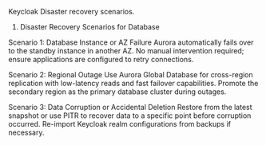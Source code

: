 

Keycloak Disaster recovery scenarios.


1. Disaster Recovery Scenarios for Database

Scenario 1: Database Instance or AZ Failure
Aurora automatically fails over to the standby instance in another AZ.
No manual intervention required; ensure applications are configured to retry connections.

Scenario 2: Regional Outage
Use Aurora Global Database for cross-region replication with low-latency reads and fast failover capabilities.
Promote the secondary region as the primary database cluster during outages.

Scenario 3: Data Corruption or Accidental Deletion
Restore from the latest snapshot or use PITR to recover data to a specific point before corruption occurred.
Re-import Keycloak realm configurations from backups if necessary.